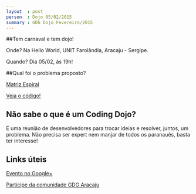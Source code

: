 ```yaml
---
layout  : post
person  : Dojo 05/02/2015
summary : GDG Dojo Fevereiro/2015
---
```


##Tem carnaval e tem dojo!

Onde? Na Hello World, UNIT Farolândia, Aracaju - Sergipe.

Quando? Dia 05/02, às 19h!

##Qual foi o problema proposto?

[Matriz Espiral](http://dojopuzzles.com/problemas/exibe/matriz-espiral/)

[Veja o código!](https://github.com/dojo-se/matriz-espiral)

## Não sabe o que é um Coding Dojo?

É uma reunião de desenvolvedores para trocar ideias e resolver, juntos, um problema. Não precisa ser expert nem manjar de todos os paranauês, basta ter interesse!

## Links úteis

[Evento no Google+](https://plus.google.com/events/cj7ivse0l10s52igmv26pkugbjk)

[Participe da comunidade GDG Aracaju](http://www.gdgaracaju.com.br/p/participe.html)

